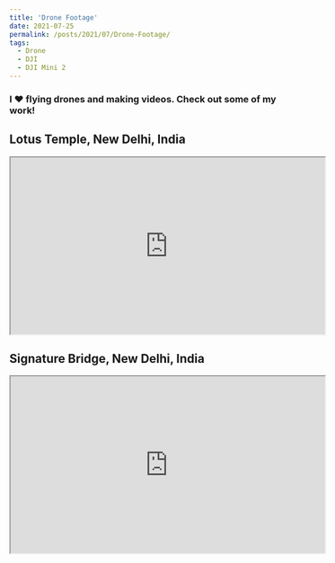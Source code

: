 ```yaml
---
title: 'Drone Footage'
date: 2021-07-25
permalink: /posts/2021/07/Drone-Footage/
tags:
  - Drone
  - DJI
  - DJI Mini 2
---
```

<h3> I &#10084; flying drones and making videos. Check out some of my work! </h3>

## Lotus Temple, New Delhi, India
<iframe src="https://drive.google.com/file/d/1twfnbUfheYHjU9HcXQ8RuYuv7Y1FQeB3/preview" width="560" height="315" allow="autoplay"></iframe>


## Signature Bridge, New Delhi, India
<iframe src="https://drive.google.com/file/d/1yQToA4MH-IK1i90zgb1Od-YjNBWtM85B/preview" width="560" height="315" allow="autoplay"></iframe>